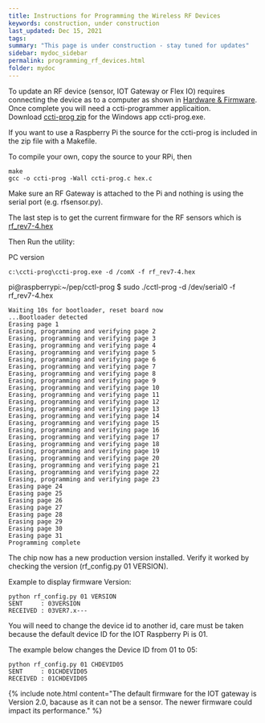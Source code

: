 ```yaml
---
title: Instructions for Programming the Wireless RF Devices
keywords: construction, under construction
last_updated: Dec 15, 2021
tags:
summary: "This page is under construction - stay tuned for updates"
sidebar: mydoc_sidebar
permalink: programming_rf_devices.html
folder: mydoc
---
```


To update an RF device (sensor, IOT Gateway or Flex IO) requires connecting the device as to a computer as shown in [Hardware & Firmware](hardware_and_firmware.html).
Once complete you will need a ccti-programmer applicaition.<br />
Download [ccti-prog zip](https://projects.privateeyepi.com/home/home-alarm-system-project/wireless-projects/apps/cctl-prog-v1.zip) for the Windows app ccti-prog.exe.

If you want to use a Raspberry Pi the source for the ccti-prog is included in the zip file with a Makefile.

To compile your own, copy the source to your RPi, then
```
make
gcc -o ccti-prog -Wall ccti-prog.c hex.c
```
Make sure an RF Gateway is attached to the Pi and nothing is using the serial port (e.g. rfsensor.py).

The last step is to get the current firmware for the RF sensors which is [rf_rev7-4.hex](https://projects.privateeyepi.com/home/home-alarm-system-project/wireless-projects/apps/rf_rev7-4.hex)

Then Run the utility:

PC version
```
c:\ccti-prog\ccti-prog.exe -d /comX -f rf_rev7-4.hex
```
pi@raspberrypi:~/pep/cctl-prog $ sudo ./cctl-prog  -d /dev/serial0 -f rf_rev7-4.hex
```
Waiting 10s for bootloader, reset board now
...Bootloader detected
Erasing page 1
Erasing, programming and verifying page 2
Erasing, programming and verifying page 3
Erasing, programming and verifying page 4
Erasing, programming and verifying page 5
Erasing, programming and verifying page 6
Erasing, programming and verifying page 7
Erasing, programming and verifying page 8
Erasing, programming and verifying page 9
Erasing, programming and verifying page 10
Erasing, programming and verifying page 11
Erasing, programming and verifying page 12
Erasing, programming and verifying page 13
Erasing, programming and verifying page 14
Erasing, programming and verifying page 15
Erasing, programming and verifying page 16
Erasing, programming and verifying page 17
Erasing, programming and verifying page 18
Erasing, programming and verifying page 19
Erasing, programming and verifying page 20
Erasing, programming and verifying page 21
Erasing, programming and verifying page 22
Erasing, programming and verifying page 23
Erasing page 24
Erasing page 25
Erasing page 26
Erasing page 27
Erasing page 28
Erasing page 29
Erasing page 30
Erasing page 31
Programming complete
```

The chip now has a new production version installed. Verify it worked by checking the version (rf_config.py 01 VERSION).

Example to display firmware Version:

```
python rf_config.py 01 VERSION
SENT     : 03VERSION
RECEIVED : 03VER7.x---
```
You will need to change the device id to another id, care must be taken because the default device ID for the IOT Raspberry Pi is 01.

The example below changes the Device ID from 01 to 05:
```
python rf_config.py 01 CHDEVID05
SENT     : 01CHDEVID05
RECEIVED : 01CHDEVID05
```
{% include note.html content="The default firmware for the IOT gateway is Version 2.0, bacause as it can not be a sensor. The newer firmware could impact its performance." %}



